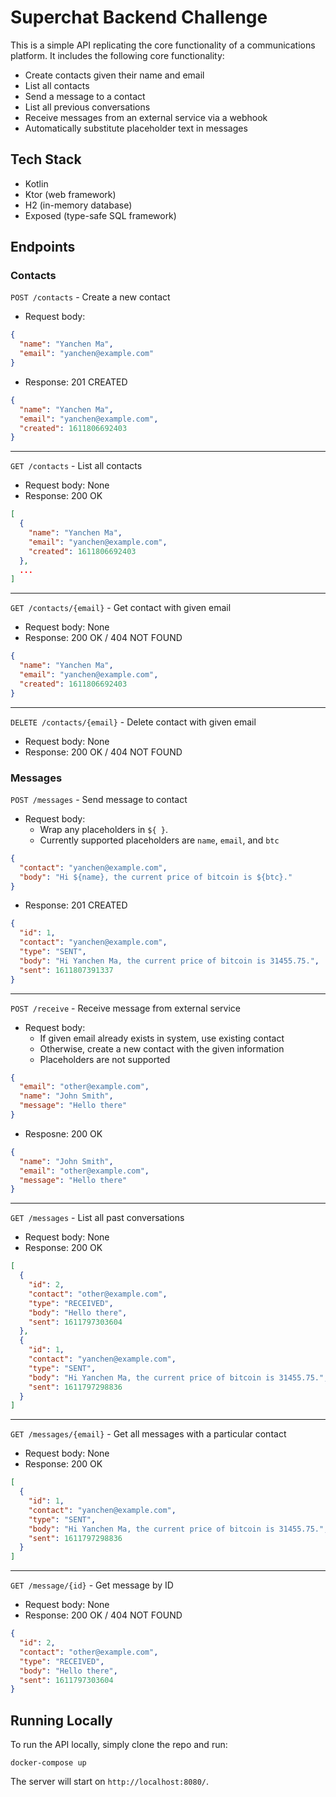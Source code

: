 # Superchat Backend Challenge

This is a simple API replicating the core functionality of a communications platform. It includes the following core
functionality:

- Create contacts given their name and email
- List all contacts
- Send a message to a contact
- List all previous conversations
- Receive messages from an external service via a webhook
- Automatically substitute placeholder text in messages

## Tech Stack

- Kotlin
- Ktor (web framework)
- H2 (in-memory database)
- Exposed (type-safe SQL framework)

## Endpoints

### Contacts

`POST /contacts` - Create a new contact

- Request body:

```json
{
  "name": "Yanchen Ma",
  "email": "yanchen@example.com"
}
```

- Response: 201 CREATED

```json
{
  "name": "Yanchen Ma",
  "email": "yanchen@example.com",
  "created": 1611806692403
}
```

---

`GET /contacts` - List all contacts

- Request body: None
- Response: 200 OK

```json
[
  {
    "name": "Yanchen Ma",
    "email": "yanchen@example.com",
    "created": 1611806692403
  },
  ...
]
```

---

`GET /contacts/{email}` - Get contact with given email

- Request body: None
- Response: 200 OK / 404 NOT FOUND

```json
{
  "name": "Yanchen Ma",
  "email": "yanchen@example.com",
  "created": 1611806692403
}
```

---

`DELETE /contacts/{email}` - Delete contact with given email

- Request body: None
- Response: 200 OK / 404 NOT FOUND

### Messages

`POST /messages` - Send message to contact

- Request body:
    - Wrap any placeholders in `${ }`.
    - Currently supported placeholders are `name`, `email`, and `btc`

```json
{
  "contact": "yanchen@example.com",
  "body": "Hi ${name}, the current price of bitcoin is ${btc}."
}
```

- Response: 201 CREATED

```json
{
  "id": 1,
  "contact": "yanchen@example.com",
  "type": "SENT",
  "body": "Hi Yanchen Ma, the current price of bitcoin is 31455.75.",
  "sent": 1611807391337
}
```

---

`POST /receive` - Receive message from external service

- Request body:
    - If given email already exists in system, use existing contact
    - Otherwise, create a new contact with the given information
    - Placeholders are not supported

```json
{
  "email": "other@example.com",
  "name": "John Smith",
  "message": "Hello there"
}
```

- Resposne: 200 OK

```json
{
  "name": "John Smith",
  "email": "other@example.com",
  "message": "Hello there"
}
```

---

`GET /messages` - List all past conversations

- Request body: None
- Response: 200 OK

```json
[
  {
    "id": 2,
    "contact": "other@example.com",
    "type": "RECEIVED",
    "body": "Hello there",
    "sent": 1611797303604
  },
  {
    "id": 1,
    "contact": "yanchen@example.com",
    "type": "SENT",
    "body": "Hi Yanchen Ma, the current price of bitcoin is 31455.75.",
    "sent": 1611797298836
  }
]
```

---

`GET /messages/{email}` - Get all messages with a particular contact

- Request body: None
- Response: 200 OK

```json
[
  {
    "id": 1,
    "contact": "yanchen@example.com",
    "type": "SENT",
    "body": "Hi Yanchen Ma, the current price of bitcoin is 31455.75.",
    "sent": 1611797298836
  }
]
```

---

`GET /message/{id}` - Get message by ID

- Request body: None
- Response: 200 OK / 404 NOT FOUND

```json
{
  "id": 2,
  "contact": "other@example.com",
  "type": "RECEIVED",
  "body": "Hello there",
  "sent": 1611797303604
}
```

## Running Locally

To run the API locally, simply clone the repo and run:

```
docker-compose up
```

The server will start on `http://localhost:8080/`.